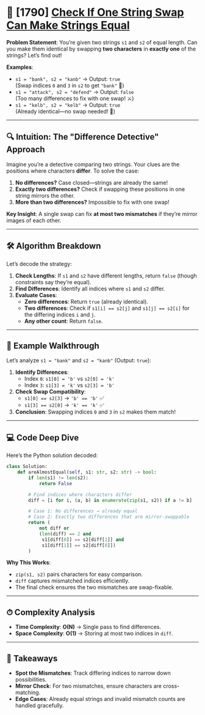 # 🚀 [1790] [Check If One String Swap Can Make Strings Equal](../easy/1790.py)

**Problem Statement**: You’re given two strings `s1` and `s2` of equal length. Can you make them identical by swapping **two characters** in **exactly one** of the strings? Let’s find out!

**Examples**:

-   `s1 = "bank", s2 = "kanb"` → Output: `true`  
    (Swap indices `0` and `3` in `s2` to get `"bank"` 🏦)
-   `s1 = "attack", s2 = "defend"` → Output: `false`  
    (Too many differences to fix with one swap! ⚔️)
-   `s1 = "kelb", s2 = "kelb"` → Output: `true`  
    (Already identical—no swap needed! 🎉)

---

## 🔍 **Intuition: The "Difference Detective" Approach**

Imagine you’re a detective comparing two strings. Your clues are the positions where characters **differ**. To solve the case:

1. **No differences?** Case closed—strings are already the same!
2. **Exactly two differences?** Check if swapping these positions in one string mirrors the other.
3. **More than two differences?** Impossible to fix with one swap!

**Key Insight**: A single swap can fix **at most two mismatches** if they’re mirror images of each other.

---

## 🛠 **Algorithm Breakdown**

Let’s decode the strategy:

1. **Check Lengths**: If `s1` and `s2` have different lengths, return `false` (though constraints say they’re equal).
2. **Find Differences**: Identify all indices where `s1` and `s2` differ.
3. **Evaluate Cases**:
    - **Zero differences**: Return `true` (already identical).
    - **Two differences**: Check if `s1[i] == s2[j]` and `s1[j] == s2[i]` for the differing indices `i` and `j`.
    - **Any other count**: Return `false`.

---

## 🧩 **Example Walkthrough**

Let’s analyze `s1 = "bank"` and `s2 = "kanb"` (Output: `true`):

1. **Identify Differences**:
    - Index `0`: `s1[0] = 'b'` vs `s2[0] = 'k'`
    - Index `3`: `s1[3] = 'k'` vs `s2[3] = 'b'`
2. **Check Swap Compatibility**:
    - `s1[0] == s2[3]` → `'b' == 'b'` ✅
    - `s1[3] == s2[0]` → `'k' == 'k'` ✅
3. **Conclusion**: Swapping indices `0` and `3` in `s2` makes them match!

---

## 💻 **Code Deep Dive**

Here’s the Python solution decoded:

```python
class Solution:
    def areAlmostEqual(self, s1: str, s2: str) -> bool:
        if len(s1) != len(s2):
            return False

        # Find indices where characters differ
        diff = [i for i, (a, b) in enumerate(zip(s1, s2)) if a != b]

        # Case 1: No differences → already equal
        # Case 2: Exactly two differences that are mirror-swappable
        return (
            not diff or
            (len(diff) == 2 and
             s1[diff[0]] == s2[diff[1]] and
             s1[diff[1]] == s2[diff[0]])
        )
```

**Why This Works**:

-   `zip(s1, s2)` pairs characters for easy comparison.
-   `diff` captures mismatched indices efficiently.
-   The final check ensures the two mismatches are swap-fixable.

---

## ⏱ **Complexity Analysis**

-   **Time Complexity**: **O(N)** → Single pass to find differences.
-   **Space Complexity**: **O(1)** → Storing at most two indices in `diff`.

---

## 🎯 **Takeaways**

-   **Spot the Mismatches**: Track differing indices to narrow down possibilities.
-   **Mirror Check**: For two mismatches, ensure characters are cross-matching.
-   **Edge Cases**: Already equal strings and invalid mismatch counts are handled gracefully.
